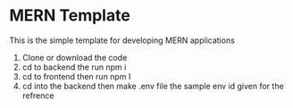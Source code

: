 # MERN Template 


This is the simple template for developing MERN applications 

1. Clone or download the code
2. cd to backend the run npm i
3. cd to frontend then run npm I
4. cd into the backend then make .env file
    the sample env id given for the refrence
